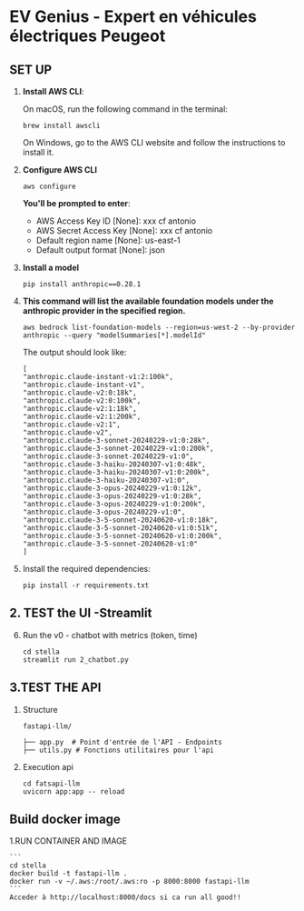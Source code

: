 
# EV Genius - Expert en véhicules électriques Peugeot



## SET UP 

1. **Install AWS CLI**:

    On macOS, run the following command in the terminal:

    ```
    brew install awscli
    ```

    On Windows, go to the AWS CLI website and follow the instructions to install it.

2. **Configure AWS CLI**

    ```
    aws configure
    ```

    **You'll be prompted to enter**:
    - AWS Access Key ID [None]: xxx cf antonio
    - AWS Secret Access Key [None]: xxx cf antonio
    - Default region name [None]: us-east-1
    - Default output format [None]: json

3. **Install a model**

    ```
    pip install anthropic==0.28.1
    ```

4. **This command will list the available foundation models under the anthropic provider in the specified region.**

    ```
    aws bedrock list-foundation-models --region=us-west-2 --by-provider anthropic --query "modelSummaries[*].modelId"
    ```

    The output should look like:

    ```
    [
    "anthropic.claude-instant-v1:2:100k",
    "anthropic.claude-instant-v1",
    "anthropic.claude-v2:0:18k",
    "anthropic.claude-v2:0:100k",
    "anthropic.claude-v2:1:18k",
    "anthropic.claude-v2:1:200k",
    "anthropic.claude-v2:1",
    "anthropic.claude-v2",
    "anthropic.claude-3-sonnet-20240229-v1:0:28k",
    "anthropic.claude-3-sonnet-20240229-v1:0:200k",
    "anthropic.claude-3-sonnet-20240229-v1:0",
    "anthropic.claude-3-haiku-20240307-v1:0:48k",
    "anthropic.claude-3-haiku-20240307-v1:0:200k",
    "anthropic.claude-3-haiku-20240307-v1:0",
    "anthropic.claude-3-opus-20240229-v1:0:12k",
    "anthropic.claude-3-opus-20240229-v1:0:28k",
    "anthropic.claude-3-opus-20240229-v1:0:200k",
    "anthropic.claude-3-opus-20240229-v1:0",
    "anthropic.claude-3-5-sonnet-20240620-v1:0:18k",
    "anthropic.claude-3-5-sonnet-20240620-v1:0:51k",
    "anthropic.claude-3-5-sonnet-20240620-v1:0:200k",
    "anthropic.claude-3-5-sonnet-20240620-v1:0"
    ]
    ```

5. Install the required dependencies:

    ```
    pip install -r requirements.txt
    ```


## 2. TEST the UI -Streamlit  

6. Run the v0 - chatbot with metrics (token, time)

    ```
    cd stella
    streamlit run 2_chatbot.py
    ```


## 3.TEST THE API

1. Structure
    ```
    fastapi-llm/

    ├── app.py  # Point d'entrée de l'API - Endpoints
    ├── utils.py # Fonctions utilitaires pour l'api

    ```

2. Execution api

    ```
    cd fatsapi-llm
    uvicorn app:app -- reload

    ```

## Build docker image

1.RUN CONTAINER AND IMAGE

    ```
    cd stella
    docker build -t fastapi-llm .
    docker run -v ~/.aws:/root/.aws:ro -p 8000:8000 fastapi-llm
    ```
    Acceder à http://localhost:8000/docs si ca run all good!!
    

